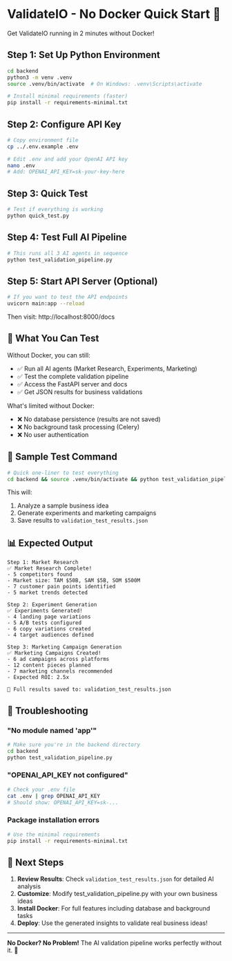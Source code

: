 # ValidateIO - No Docker Quick Start 🚀

Get ValidateIO running in 2 minutes without Docker!

## Step 1: Set Up Python Environment

```bash
cd backend
python3 -m venv .venv
source .venv/bin/activate  # On Windows: .venv\Scripts\activate

# Install minimal requirements (faster)
pip install -r requirements-minimal.txt
```

## Step 2: Configure API Key

```bash
# Copy environment file
cp ../.env.example .env

# Edit .env and add your OpenAI API key
nano .env
# Add: OPENAI_API_KEY=sk-your-key-here
```

## Step 3: Quick Test

```bash
# Test if everything is working
python quick_test.py
```

## Step 4: Test Full AI Pipeline

```bash
# This runs all 3 AI agents in sequence
python test_validation_pipeline.py
```

## Step 5: Start API Server (Optional)

```bash
# If you want to test the API endpoints
uvicorn main:app --reload
```

Then visit: http://localhost:8000/docs

## 🎯 What You Can Test

Without Docker, you can still:
- ✅ Run all AI agents (Market Research, Experiments, Marketing)
- ✅ Test the complete validation pipeline
- ✅ Access the FastAPI server and docs
- ✅ Get JSON results for business validations

What's limited without Docker:
- ❌ No database persistence (results are not saved)
- ❌ No background task processing (Celery)
- ❌ No user authentication

## 🧪 Sample Test Command

```bash
# Quick one-liner to test everything
cd backend && source .venv/bin/activate && python test_validation_pipeline.py
```

This will:
1. Analyze a sample business idea
2. Generate experiments and marketing campaigns
3. Save results to `validation_test_results.json`

## 📊 Expected Output

```
Step 1: Market Research
✅ Market Research Complete!
- 5 competitors found
- Market size: TAM $50B, SAM $5B, SOM $500M
- 7 customer pain points identified
- 5 market trends detected

Step 2: Experiment Generation
✅ Experiments Generated!
- 4 landing page variations
- 5 A/B tests configured
- 6 copy variations created
- 4 target audiences defined

Step 3: Marketing Campaign Generation
✅ Marketing Campaigns Created!
- 6 ad campaigns across platforms
- 12 content pieces planned
- 7 marketing channels recommended
- Expected ROI: 2.5x

📄 Full results saved to: validation_test_results.json
```

## 🔧 Troubleshooting

### "No module named 'app'"
```bash
# Make sure you're in the backend directory
cd backend
python test_validation_pipeline.py
```

### "OPENAI_API_KEY not configured"
```bash
# Check your .env file
cat .env | grep OPENAI_API_KEY
# Should show: OPENAI_API_KEY=sk-...
```

### Package installation errors
```bash
# Use the minimal requirements
pip install -r requirements-minimal.txt
```

## 🚀 Next Steps

1. **Review Results**: Check `validation_test_results.json` for detailed AI analysis
2. **Customize**: Modify test_validation_pipeline.py with your own business ideas
3. **Install Docker**: For full features including database and background tasks
4. **Deploy**: Use the generated insights to validate real business ideas!

---

**No Docker? No Problem!** The AI validation pipeline works perfectly without it. 🎉